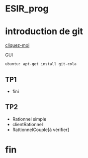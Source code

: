 ESIR_prog
=========
# introduction de git

[cliquez-moi](https://www.youtube.com/watch?v=dK4iCStqAxc)

GUI
	
	ubuntu:	apt-get install git-cola

## TP1
* fini

## TP2
*  Rationnel simple
*  clientRationnel
*  RattionnelCouple[à vérifier]






# fin
